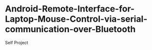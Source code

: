 # Android-Remote-Interface-for-Laptop-Mouse-Control-via-serial-communication-over-Bluetooth
Self Project 
